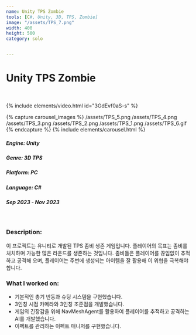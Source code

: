 ```yaml
---
name: Unity TPS Zombie
tools: [C#, Unity, 3D, TPS, Zombie]
image: "/assets/TPS_7.png"
width: 400
height: 500
category: solo


---
```

# Unity TPS Zombie
<br>

{% include elements/video.html id="3GdEvf0aS-s" %}

{% capture carousel_images %}
/assets/TPS_5.png
/assets/TPS_4.png
/assets/TPS_3.png
/assets/TPS_2.png
/assets/TPS_1.png
/assets/TPS_6.gif
{% endcapture %}
{% include elements/carousel.html %}

##### Engine: Unity
##### Genre: 3D TPS 
##### Platform: PC
##### Language: C# 
##### Sep 2023 - Nov 2023

<br/>

### Description:
이 프로젝트는 유니티로 개발된 TPS 좀비 생존 게임입니다. 플레이어의 목표는 좀비를 처치하며 가능한 많은 라운드를 생존하는 것입니다. 좀비들은 플레이어를 끊임없이 추적하고 공격해 오며, 플레이어는 주변에 생성되는 아이템을 잘 활용해 이 위협을 극복해야 합니다.

### What I worked on:
- 기본적인 총기 반동과 슈팅 시스템을 구현했습니다.
- 3인칭 시점 카메라와 3인칭 조준점을 개발했습니다.
- 게임의 긴장감을 위해 NavMeshAgent를 활용하여 플레이어를 추적하고 공격하는 AI를 개발했습니다. 
- 이펙트를 관리하는 이펙트 매니저를 구현했습니다.